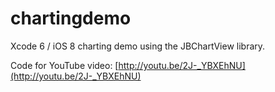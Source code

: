 chartingdemo
============

Xcode 6 / iOS 8 charting demo using the JBChartView library.

Code for YouTube video: [http://youtu.be/2J-_YBXEhNU](http://youtu.be/2J-_YBXEhNU)

